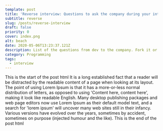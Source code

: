 ```yaml
---
template: post
title: 'Reverse interview: Questions to ask the company during your interview'
subtitle: reverse
slug: /posts/reverse-interview
draft: false
priority: 0
cover: index.png
alt: beach
date: 2020-05-06T13:23:37.121Z
description: List of the questions from dev to the company. Fork it or use it as is.
category: Programming
tags:
  - interview
---
```


This is the start of the post html It is a long established fact that a reader will be distracted by the readable content of a page when looking at its layout. The point of using Lorem Ipsum is that it has a more-or-less normal distribution of letters, as opposed to using 'Content here, content here', making it look like readable English. Many desktop publishing packages and web page editors now use Lorem Ipsum as their default model text, and a search for 'lorem ipsum' will uncover many web sites still in their infancy. Various versions have evolved over the years, sometimes by accident, sometimes on purpose (injected humour and the like). This is the end of the post html
